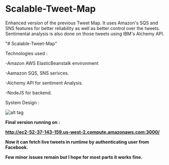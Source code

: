 # Scalable-Tweet-Map
Enhanced version of the previous Tweet Map. It uses Amazon's SQS and SNS features for better reliability as well as better control over the tweets. Sentimental analysis is also done on those tweets using IBM's Alchemy API.

"# Scalable-Tweet-Map"

Technologies used : 

-Amazon AWS ElasticBeanstalk environment

-Aamazon SQS, SNS serivces.

-Alchemy API for sentiment Analysis.

-NodeJS for backend.

System Design :

![alt tag](http://i.imgur.com/ouIDUJT.png)

<b>Final version running on :

http://ec2-52-37-143-159.us-west-2.compute.amazonaws.com:3000/

Now it can fetch live tweets in runtime by authenticating user from Facebook.

Few minor issues remain but I hope for most parts it works fine.
